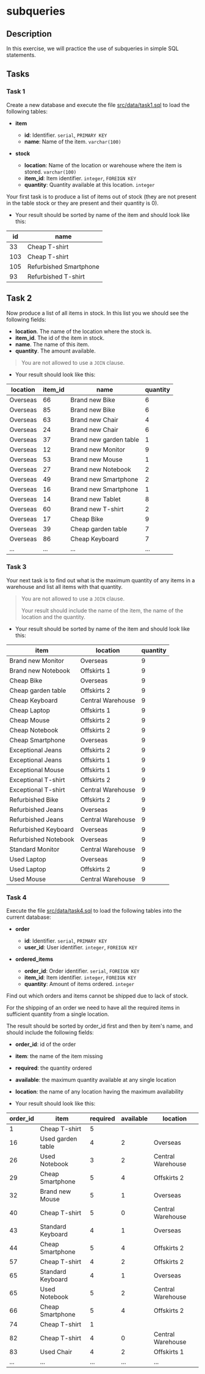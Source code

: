 # subqueries

## Description

In this exercise, we will practice the use of subqueries in simple SQL statements.

##

## Tasks

###

### Task 1

Create a new database and execute the file [src/data/task1.sql](src/data/task1.sql) to load the following tables:

- **item**

    - **id**: Identifier. `serial`, `PRIMARY KEY`
    - **name**: Name of the item. `varchar(100)`

- **stock**

    - **location**: Name of the location or warehouse where the item is stored. `varchar(100)`
    - **item_id**: Item identifier. `integer`, `FOREIGN KEY`
    - **quantity**: Quantity available at this location. `integer`

Your first task is to produce a list of items out of stock (they are not present in the table stock or they are present and their quantity is 0).

- Your result should be sorted by name of the item and should look like this:

| id  | name                   |
|-----|------------------------|
| 33  | Cheap T-shirt          |
| 103 | Cheap T-shirt          |
| 105 | Refurbished Smartphone |
| 93  | Refurbished T-shirt    |


##

## Task 2

Now produce a list of all items in stock. In this list you we should see the following fields:

- **location**. The name of the location where the stock is.
- **item_id**. The id of the item in stock.
- **name**. The name of this item.
- **quantity**. The amount available.

> You are not allowed to use a `JOIN` clause.

- Your result should look like this:

| location | item_id | name                   | quantity |
|----------|---------|------------------------|----------|
| Overseas | 66      | Brand new Bike         | 6        |
| Overseas | 85      | Brand new Bike         | 6        |
| Overseas | 63      | Brand new Chair        | 4        |
| Overseas | 24      | Brand new Chair        | 6        |
| Overseas | 37      | Brand new garden table | 1        |
| Overseas | 12      | Brand new Monitor      | 9        |
| Overseas | 53      | Brand new Mouse        | 1        |
| Overseas | 27      | Brand new Notebook     | 2        |
| Overseas | 49      | Brand new Smartphone   | 2        |
| Overseas | 16      | Brand new Smartphone   | 1        |
| Overseas | 14      | Brand new Tablet       | 8        |
| Overseas | 60      | Brand new T-shirt      | 2        |
| Overseas | 17      | Cheap Bike             | 9        |
| Overseas | 39      | Cheap garden table     | 7        |
| Overseas | 86      | Cheap Keyboard         | 7        |
| ...      | ...     | ...                    | ...      |


###

### Task 3

Your next task is to find out what is the maximum quantity of any items in a warehouse and list all items with that quantity.

> You are not allowed to use a `JOIN` clause.
>
> Your result should include the name of the item, the name of the location and the quantity.

- Your result should be sorted by name of the item and should look like this:

| item                 | location          | quantity |
|----------------------|-------------------|----------|
| Brand new Monitor    | Overseas          | 9        |
| Brand new Notebook   | Offskirts 1       | 9        |
| Cheap Bike           | Overseas          | 9        |
| Cheap garden table   | Offskirts 2       | 9        |
| Cheap Keyboard       | Central Warehouse | 9        |
| Cheap Laptop         | Offskirts 1       | 9        |
| Cheap Mouse          | Offskirts 2       | 9        |
| Cheap Notebook       | Offskirts 2       | 9        |
| Cheap Smartphone     | Overseas          | 9        |
| Exceptional Jeans    | Offskirts 2       | 9        |
| Exceptional Jeans    | Offskirts 1       | 9        |
| Exceptional Mouse    | Offskirts 1       | 9        |
| Exceptional T-shirt  | Offskirts 2       | 9        |
| Exceptional T-shirt  | Central Warehouse | 9        |
| Refurbished Bike     | Offskirts 2       | 9        |
| Refurbished Jeans    | Overseas          | 9        |
| Refurbished Jeans    | Central Warehouse | 9        |
| Refurbished Keyboard | Overseas          | 9        |
| Refurbished Notebook | Overseas          | 9        |
| Standard Monitor     | Central Warehouse | 9        |
| Used Laptop          | Overseas          | 9        |
| Used Laptop          | Offskirts 2       | 9        |
| Used Mouse           | Central Warehouse | 9        |

###

### Task 4

Execute the file [src/data/task4.sql](src/data/task4.sql) to load the following tables into the current database:

- **order**

    - **id**: Identifier. `serial`, `PRIMARY KEY`
    - **user_id**: User identifier. `integer`, `FOREIGN KEY`

- **ordered_items**

    - **order_id**: Order identifier. `serial`, `FOREIGN KEY`
    - **item_id**: Item identifier. `integer`, `FOREIGN KEY`
    - **quantity**: Amount of items ordered. `integer`


Find out which orders and items cannot be shipped due to lack of stock.

For the shipping of an order we need to have all the required items in sufficient quantity from a single location.

The result should be sorted by order_id first and then by item's name, and should include the following fields:

- **order_id**: id of the order
- **item**: the name of the item missing
- **required**: the quantity ordered
- **available**: the maximum quantity available at any single location
- **location**: the name of any location having the maximum availability

- Your result should look like this:

| order_id | item              | required | available | location          |
|----------|-------------------|----------|-----------|-------------------|
| 1        | Cheap T-shirt     | 5        |           |                   |
| 16       | Used garden table | 4        | 2         | Overseas          |
| 26       | Used Notebook     | 3        | 2         | Central Warehouse |
| 29       | Cheap Smartphone  | 5        | 4         | Offskirts 2       |
| 32       | Brand new Mouse   | 5        | 1         | Overseas          |
| 40       | Cheap T-shirt     | 5        | 0         | Central Warehouse |
| 43       | Standard Keyboard | 4        | 1         | Overseas          |
| 44       | Cheap Smartphone  | 5        | 4         | Offskirts 2       |
| 57       | Cheap T-shirt     | 4        | 2         | Offskirts 2       |
| 65       | Standard Keyboard | 4        | 1         | Overseas          |
| 65       | Used Notebook     | 5        | 2         | Central Warehouse |
| 66       | Cheap Smartphone  | 5        | 4         | Offskirts 2       |
| 74       | Cheap T-shirt     | 1        |           |                   |
| 82       | Cheap T-shirt     | 4        | 0         | Central Warehouse |
| 83       | Used Chair        | 4        | 2         | Offskirts 1       |
| ...      | ...               | ...      | ...       | ...               |
